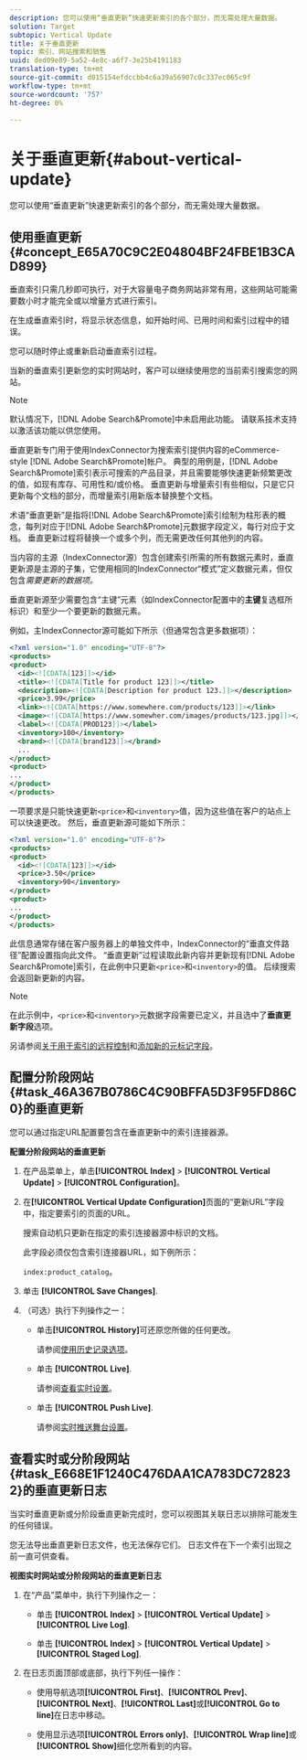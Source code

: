 ```yaml
---
description: 您可以使用“垂直更新”快速更新索引的各个部分，而无需处理大量数据。
solution: Target
subtopic: Vertical Update
title: 关于垂直更新
topic: 索引、网站搜索和销售
uuid: ded09e89-5a52-4e8c-a6f7-3e25b4191183
translation-type: tm+mt
source-git-commit: d015154efdccbb4c6a39a56907c0c337ec065c9f
workflow-type: tm+mt
source-wordcount: '757'
ht-degree: 0%

---
```



# 关于垂直更新{#about-vertical-update}

您可以使用“垂直更新”快速更新索引的各个部分，而无需处理大量数据。

## 使用垂直更新{#concept_E65A70C9C2E04804BF24FBE1B3CAD899}

垂直索引只需几秒即可执行，对于大容量电子商务网站非常有用，这些网站可能需要数小时才能完全或以增量方式进行索引。

在生成垂直索引时，将显示状态信息，如开始时间、已用时间和索引过程中的错误。

您可以随时停止或重新启动垂直索引过程。

当新的垂直索引更新您的实时网站时，客户可以继续使用您的当前索引搜索您的网站。

>[!NOTE]
>
>默认情况下，[!DNL Adobe Search&Promote]中未启用此功能。 请联系技术支持以激活该功能以供您使用。

垂直更新专门用于使用IndexConnector为搜索索引提供内容的eCommerce-style [!DNL Adobe Search&Promote]帐户。 典型的用例是，[!DNL Adobe Search&Promote]索引表示可搜索的产品目录，并且需要能够快速更新频繁更改的值，如现有库存、可用性和/或价格。 垂直更新与增量索引有些相似，只是它只更新每个文档的部分，而增量索引用新版本替换整个文档。

术语“垂直更新”是指将[!DNL Adobe Search&Promote]索引绘制为柱形表的概念，每列对应于[!DNL Adobe Search&Promote]元数据字段定义，每行对应于文档。 垂直更新过程将替换一个或多个列，而无需更改任何其他列的内容。

当内容的主源（IndexConnector源）包含创建索引所需的所有数据元素时，垂直更新源是主源的子集，它使用相同的IndexConnector“模式”定义数据元素，但仅包含&#x200B;*需要更新的数据项。*

垂直更新源至少需要包含“主键”元素（如IndexConnector配置中的&#x200B;**主键**&#x200B;复选框所标识）和至少一个要更新的数据元素。

例如，主IndexConnector源可能如下所示（但通常包含更多数据项）：

```xml
<?xml version="1.0" encoding="UTF-8"?>
<products>
<product>
  <id><![CDATA[123]]></id>
  <title><![CDATA[Title for product 123]]></title>
  <description><![CDATA[Description for product 123.]]></description>
  <price>3.99</price>
  <link><![CDATA[https://www.somewhere.com/products/123]]></link>
  <image><![CDATA[https://www.somewher.com/images/products/123.jpg]]></image>
  <label><![CDATA[PROD123]]></label>
  <inventory>100</inventory>
  <brand><![CDATA[brand123]]></brand>
  ...
</product>
<product>
...
</product>
</products>
```

一项要求是只能快速更新`<price>`和`<inventory>`值，因为这些值在客户的站点上可以快速更改。 然后，垂直更新源可能如下所示：

```xml
<?xml version="1.0" encoding="UTF-8"?>
<products>
<product>
  <id><![CDATA[123]]></id>
  <price>3.50</price>
  <inventory>90</inventory>
</product>
<product>
...
</product>
</products>
```

此信息通常存储在客户服务器上的单独文件中，IndexConnector的“垂直文件路径”配置设置指向此文件。 “垂直更新”过程读取此新内容并更新现有[!DNL Adobe Search&Promote]索引，在此例中只更新`<price>`和`<inventory>`的值。 后续搜索会返回新更新的内容。

>[!NOTE]
在此示例中，`<price>`和`<inventory>`元数据字段需要已定义，并且选中了&#x200B;**垂直更新字段**&#x200B;选项。

另请参阅[关于用于索引的远程控制](../c-about-index-menu/c-about-remote-control-for-indexing.md#concept_C79B322190E84106A434E5C6D4A4118F)和[添加新的元标记字段](../c-about-settings-menu/c-about-metadata-menu.md#task_6DF188C0FC7F4831A4444CA9AFA615E5)。

## 配置分阶段网站{#task_46A367B0786C4C90BFFA5D3F95FD86C0}的垂直更新

您可以通过指定URL配置要包含在垂直更新中的索引连接器源。

**配置分阶段网站的垂直更新**

1. 在产品菜单上，单击&#x200B;**[!UICONTROL Index]** > **[!UICONTROL Vertical Update]** > **[!UICONTROL Configuration]**。
1. 在&#x200B;**[!UICONTROL Vertical Update Configuration]**&#x200B;页面的“更新URL”字段中，指定要索引的页面的URL。

   搜索自动机只更新在指定的索引连接器源中标识的文档。

   此字段必须仅包含索引连接器URL，如下例所示：

   `index:product_catalog`。
1. 单击 **[!UICONTROL Save Changes]**.
1. （可选）执行下列操作之一：

   * 单击&#x200B;**[!UICONTROL History]**&#x200B;可还原您所做的任何更改。

      请参阅[使用历史记录选项](../t-using-the-history-option.md#task_70DD3F87A67242BBBD2CB27156F43002)。

   * 单击 **[!UICONTROL Live]**.

      请参阅[查看实时设置](../c-about-staging.md#task_401A0EBDB5DB4D4CA933CBA7BECDC10F)。

   * 单击 **[!UICONTROL Push Live]**.

      请参阅[实时推送舞台设置](../c-about-staging.md#task_44306783B4C0408AAA58B471DAF2D9A4)。

## 查看实时或分阶段网站{#task_E668E1F1240C476DAA1CA783DC728232}的垂直更新日志

当实时垂直更新或分阶段垂直更新完成时，您可以视图其关联日志以排除可能发生的任何错误。

您无法导出垂直更新日志文件，也无法保存它们。 日志文件在下一个索引出现之前一直可供查看。

**视图实时网站或分阶段网站的垂直更新日志**

1. 在“产品”菜单中，执行下列操作之一：

   * 单击 **[!UICONTROL Index]** > **[!UICONTROL Vertical Update]** > **[!UICONTROL Live Log]**.

   * 单击 **[!UICONTROL Index]** > **[!UICONTROL Vertical Update]** > **[!UICONTROL Staged Log]**.

1. 在日志页面顶部或底部，执行下列任一操作：

   * 使用导航选项&#x200B;**[!UICONTROL First]**、**[!UICONTROL Prev]**、**[!UICONTROL Next]**、**[!UICONTROL Last]**&#x200B;或&#x200B;**[!UICONTROL Go to line]**&#x200B;在日志中移动。

   * 使用显示选项&#x200B;**[!UICONTROL Errors only]**、**[!UICONTROL Wrap line]**&#x200B;或&#x200B;**[!UICONTROL Show]**&#x200B;细化您所看到的内容。

